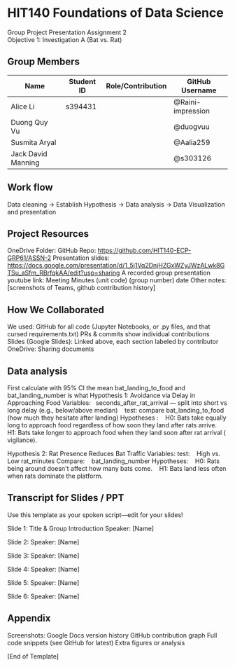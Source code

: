 # HIT140 Foundations of Data Science
Group Project Presentation Assignment 2
<br />
Objective 1: Investigation A 
(Bat vs. Rat)


## Group Members
| Name | Student ID | Role/Contribution| GitHub Username|
|-|-|-|-|
|Alice Li |s394431| |@Raini-impression |
|Duong Quy Vu| | |@duogvuu|
|Susmita Aryal|||@Aalia259|
|Jack David Manning|||@s303126|

## Work flow
Data cleaning -> Establish Hypothesis -> Data analysis -> Data Visualization and presentation
##  Project Resources
OneDrive Folder: 
GitHub Repo: https://github.com/HIT140-ECP-GRP61/ASSN-2
Presentation slides: https://docs.google.com/presentation/d/1_5j1Vq2DnjHZGxWZyJWzALwk8GTSu_aSfm_RBrfqkAA/edit?usp=sharing
A recorded group presentation youtube link: 
Meeting Minutes (unit code) (group number) date
Other notes: [screenshots of Teams, github contribution history]


## How We Collaborated

We used:
GitHub for all code (Jupyter Notebooks, or .py files, and that cursed requirements.txt)
PRs & commits show individual contributions 
Slides (Google Slides): Linked above, each section labeled by contributor
OneDrive: Sharing documents

## Data analysis
First calculate with 95% CI the mean bat_landing_to_food and bat_landing_number is what
Hypothesis 1: Avoidance via Delay in Approaching Food
Variables:
   seconds_after_rat_arrival — split into short vs long delay (e.g., below/above median)
    test: compare bat_landing_to_food (how much they hesitate after landing)
Hypotheses :
     H0: Bats take equally long to approach food regardless of how soon they land after rats arrive.
    H1: Bats take longer to approach food when they land soon after rat arrival ( vigilance).

Hypothesis 2: Rat Presence Reduces Bat Traffic
Variables:
test:
     High vs. Low rat_minutes
Compare:
    bat_landing_number
Hypotheses:
    H0: Rats being around doesn't affect how many bats come.
    H1: Bats land less often when rats dominate the platform. 


##  Transcript for Slides / PPT
Use this template as your spoken script—edit for your slides!


Slide 1: Title & Group Introduction
Speaker: [Name]




Slide 2: 
Speaker: [Name]


Slide 3: 
Speaker: [Name]




Slide 4: 
Speaker: [Name]




Slide 5: 
Speaker: [Name]




Slide 6: 
Speaker: [Name]




## Appendix
Screenshots:
Google Docs version history 
GitHub contribution graph
Full code snippets (see GitHub for latest)
Extra figures or analysis


[End of Template]






